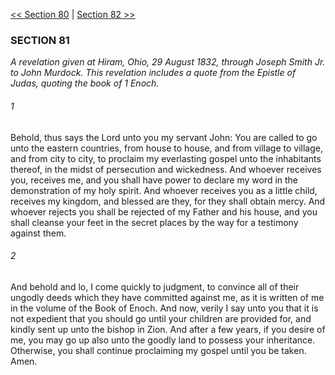 [<< Section 80](Section%2080)  |  [Section 82 >>](Section%2082)

### SECTION 81

*A revelation given at Hiram, Ohio, 29 August 1832, through Joseph Smith Jr. to John Murdock. This revelation includes a quote from the Epistle of Judas, quoting the book of 1 Enoch.*

###### 1
Behold, thus says the Lord unto you my servant John: You are called to go unto the eastern countries, from house to house, and from village to village, and from city to city, to proclaim my everlasting gospel unto the inhabitants thereof, in the midst of persecution and wickedness. And whoever receives you, receives me, and you shall have power to declare my word in the demonstration of my holy spirit. And whoever receives you as a little child, receives my kingdom, and blessed are they, for they shall obtain mercy. And whoever rejects you shall be rejected of my Father and his house, and you shall cleanse your feet in the secret places by the way for a testimony against them.

###### 2
And behold and lo, I come quickly to judgment, to convince all of their ungodly deeds which they have committed against me, as it is written of me in the volume of the Book of Enoch. And now, verily I say unto you that it is not expedient that you should go until your children are provided for, and kindly sent up unto the bishop in Zion. And after a few years, if you desire of me, you may go up also unto the goodly land to possess your inheritance. Otherwise, you shall continue proclaiming my gospel until you be taken. Amen.